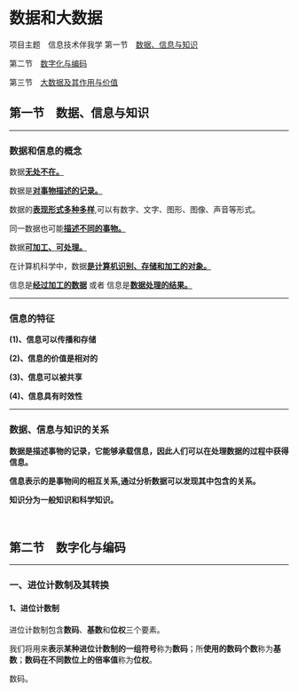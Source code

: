 # 数据和大数据

项目主题　信息技术伴我学
第一节　[数据、信息与知识](#jump1)

第二节　[数字化与编码](#jump2)

第三节　[大数据及其作用与价值](#jump3)

## **第一节　数据、信息与知识**

---
### **数据和信息的概念**

<span id="jump1"></span>

数据<u>**无处不在。**</u>

数据是<u>**对事物描述的记录。**</u>

数据的<u>**表现形式多种多样**</u>,可以有数字、文字、图形、图像、声音等形式。

同一数据也可能<u>**描述不同的事物。**</u>

数据<u>**可加工、可处理。**</u>

在计算机科学中，数据<u>**是计算机识别、存储和加工的对象。**</u> 

信息是<u>**经过加工的数据**</u>    或者    信息是<u>**数据处理的结果。**</u>

---

### **信息的特征**

**(1)、信息可以传播和存储**

**(2)、信息的价值是相对的**

**(3)、信息可以被共享**

**(4)、信息具有时效性**

---

### **数据、信息与知识的关系**

**数据是描述事物的记录，它能够承载信息，因此人们可以在处理数据的过程中获得信息。**

**信息表示的是事物间的相互关系,通过分析数据可以发现其中包含的关系。**

**知识分为一般知识和科学知识。**

</br>

## **第二节　数字化与编码**

---

### 一、进位计数制及其转换

#### 1、进位计数制

进位计数制包含**数码**、**基数**和**位权**三个要素。

我们将用来**表示某种进位计数制的一组符号**称为**数码**；所**使用的数码个数**称为**基数**；**数码在不同数位上的倍率值**称为**位权**。

数码。